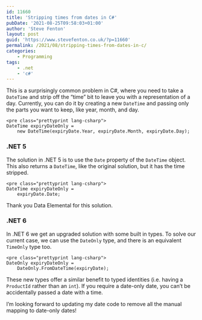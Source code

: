 ```yaml
---
id: 11660
title: 'Stripping times from dates in C#'
pubDate: '2021-08-25T09:58:03+01:00'
author: 'Steve Fenton'
layout: post
guid: 'https://www.stevefenton.co.uk/?p=11660'
permalink: /2021/08/stripping-times-from-dates-in-c/
categories:
    - Programming
tags:
    - .net
    - 'c#'
---
```


This is a surprisingly common problem in C#, where you need to take a `DateTime` and strip off the “time” bit to leave you with a representation of a day. Currently, you can do it by creating a new `DateTime` and passing only the parts you want to keep, like year, month, and day.

```
<pre class="prettyprint lang-csharp">
DateTime expiryDateOnly =
    new DateTime(expiryDate.Year, expiryDate.Month, expiryDate.Day);
```

### .NET 5

The solution in .NET 5 is to use the `Date` property of the `DateTime` object. This also returns a `DateTime`, like the original solution, but it has the time stripped.

```
<pre class="prettyprint lang-csharp">
DateTime expiryDateOnly =
    expiryDate.Date;
```

Thank you Data Elemental for this solution.

### .NET 6

In .NET 6 we get an upgraded solution with some built in types. To solve our current case, we can use the `DateOnly` type, and there is an equivalent `TimeOnly` type too.

```
<pre class="prettyprint lang-csharp">
DateOnly expiryDateOnly =
    DateOnly.FromDateTime(expiryDate);
```

These new types offer a similar benefit to typed identities (i.e. having a `ProductId` rather than an `int`). If you require a date-only date, you can’t be accidentally passed a date with a time.

I’m looking forward to updating my date code to remove all the manual mapping to date-only dates!